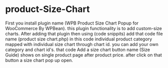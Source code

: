 # product-Size-Chart
First you install plugin name (WPB Product Size Chart Popup for WooCommerce By WPBean). this plugin functionality is to add custom-size charts. After adding that plugin then using (code snippits) add that code file name (product size chart.php) in this code individual product category mapped with individual size chart through chart id. you can add your own category and chart id's.  that code Add a size chart button name (Size Guide) shows on single product page after product price. after click on that button a size chart pop up open. 
 
